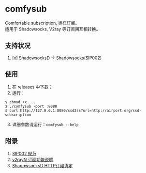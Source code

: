 # comfysub 
Comfortable subscription, 徜徉订阅。  
适用于 Shadowsocks, V2ray 等订阅间互相转换。

## 支持状况
1. [x] ShadowsocksD -> Shadowsocks(SIP002)

## 使用
1. 在 releases 中下载；
2. 运行：
```
$ chmod +x ...
$ ./comfysub -port :8080 
$ curl http://127.0.0.1:8080/ssd2ss?url=http://airport.org/ssd-subscription
```
3. 详细参数请运行：`comfysub --help`
## 附录
1. [SIP002 规范](https://shadowsocks.org/en/spec/SIP002-URI-Scheme.html)
2. [v2rayN 订阅功能说明](https://github.com/2dust/v2rayN/wiki/%E8%AE%A2%E9%98%85%E5%8A%9F%E8%83%BD%E8%AF%B4%E6%98%8E)
3. [ShadowsocksD HTTP订阅协定](https://github.com/TheCGDF/SSD-Windows/wiki/HTTP%E8%AE%A2%E9%98%85%E5%8D%8F%E5%AE%9A)
